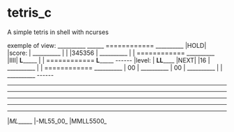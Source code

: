 # tetris_c
A simple tetris in shell with ncurses

exemple of view:
__________ ______ ============
__________ |HOLD| |score:    |
__________ |    | |345356    |
__________ |    | ============
__________ |IIII|
__L_______ |    | ============
__L_______ ------ |level:    |
__LL______ |NEXT| |16        |
__________ |    | ============
__________ | 00 |
__________ | 00 |
__________ |    |
__________ ------
__________
__________
__________
__________
__________
|_ML______
|-ML55_00_
|MMLL5500_
